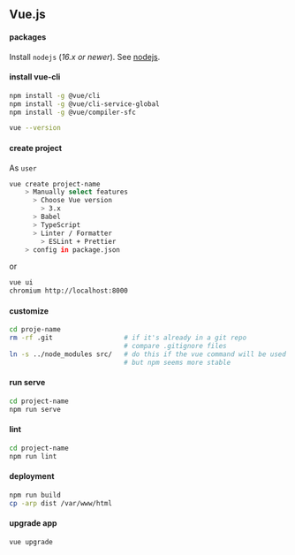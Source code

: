 ## Vue.js

#### packages

Install `nodejs` (_16.x or newer_). See [nodejs](./nodejs.md).

#### install vue-cli

```bash
npm install -g @vue/cli
npm install -g @vue/cli-service-global
npm install -g @vue/compiler-sfc

vue --version
```

#### create project

As `user`

```bash
vue create project-name
    > Manually select features
      > Choose Vue version
        > 3.x
      > Babel
      > TypeScript
      > Linter / Formatter
        > ESLint + Prettier
    > config in package.json
```

or

```bash
vue ui
chromium http://localhost:8000
```

#### customize

```bash
cd proje-name
rm -rf .git                  # if it's already in a git repo
                             # compare .gitignore files
ln -s ../node_modules src/   # do this if the vue command will be used
                             # but npm seems more stable
```

#### run serve

```bash
cd project-name
npm run serve
```

#### lint

```bash
cd project-name
npm run lint
```

#### deployment

```bash
npm run build
cp -arp dist /var/www/html
```

#### upgrade app

```bash
vue upgrade
```
